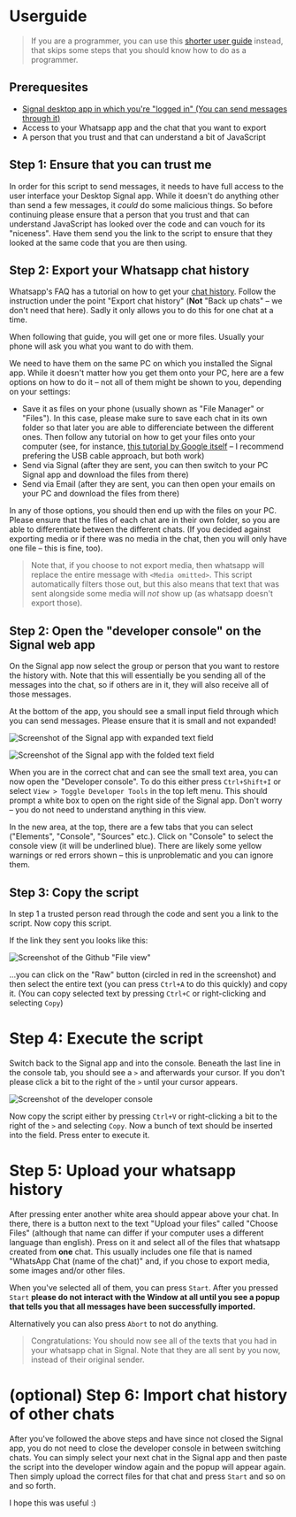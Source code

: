 # Userguide

> If you are a programmer, you can use this [shorter user guide](userguide_pros.md) instead, that skips some steps that you should know how to do as a programmer.

## Prerequesites

- [Signal desktop app in which you're "logged in" (You can send messages through it)](https://www.signal.org/download/)
- Access to your Whatsapp app and the chat that you want to export
- A person that you trust and that can understand a bit of JavaScript

## Step 1: Ensure that you can trust me

In order for this script to send messages, it needs to have full access to the user interface your Desktop Signal app.
While it doesn't do anything other than send a few messages, it _could_ do some malicious things.
So before continuing please ensure that a person that you trust and that can understand JavaScript has looked over the code and can vouch for its "niceness".
Have them send you the link to the script to ensure that they looked at the same code that you are then using.

## Step 2: Export your Whatsapp chat history

Whatsapp's FAQ has a tutorial on how to get your [chat history](https://faq.whatsapp.com/android/chats/how-to-save-your-chat-history/?lang=en).
Follow the instruction under the point "Export chat history" (**Not** "Back up chats" – we don't need that here).
Sadly it only allows you to do this for one chat at a time.

When following that guide, you will get one or more files.
Usually your phone will ask you what you want to do with them.

We need to have them on the same PC on which you installed the Signal app.
While it doesn't matter how you get them onto your PC, here are a few options on how to do it – not all of them might be shown to you, depending on your settings:

- Save it as files on your phone (usually shown as "File Manager" or "Files").
    In this case, please make sure to save each chat in its own folder so that later you are able to differenciate between the different ones.
    Then follow any tutorial on how to get your files onto your computer (see, for instance, [this tutorial by Google itself](https://support.google.com/android/answer/9064445?hl=en) – I recommend prefering the USB cable approach, but both work)
- Send via Signal (after they are sent, you can then switch to your PC Signal app and download the files from there)
- Send via Email (after they are sent, you can then open your emails on your PC and download the files from there)

In any of those options, you should then end up with the files on your PC.
Please ensure that the files of each chat are in their own folder, so you are able to differentiate between the different chats.
(If you decided against exporting media or if there was no media in the chat, then you will only have one file – this is fine, too).

> Note that, if you choose to not export media, then whatsapp will replace the entire message with `<Media omitted>`.
> This script automatically filters those out, but this also means that text that was sent alongside some media will _not_ show up (as whatsapp doesn't export those).

## Step 2: Open the "developer console" on the Signal web app

On the Signal app now select the group or person that you want to restore the history with.
Note that this will essentially be you sending all of the messages into the chat, so if others are in it, they will also receive all of those messages.

At the bottom of the app, you should see a small input field through which you can send messages.
Please ensure that it is small and not expanded!

![Screenshot of the Signal app with expanded text field](Signal_expanded.png)

![Screenshot of the Signal app with the folded text field](Signal_folded.png)

When you are in the correct chat and can see the small text area, you can now open the "Developer console".
To do this either press `Ctrl+Shift+I` or select `View > Toggle Developer Tools` in the top left menu.
This should prompt a white box to open on the right side of the Signal app.
Don't worry – you do not need to understand anything in this view.

In the new area, at the top, there are a few tabs that you can select ("Elements", "Console", "Sources" etc.).
Click on "Console" to select the console view (it will be underlined blue).
There are likely some yellow warnings or red errors shown – this is unproblematic and you can ignore them.

## Step 3: Copy the script

In step 1 a trusted person read through the code and sent you a link to the script.
Now copy this script.

If the link they sent you looks like this:

![Screenshot of the Github "File view"](Github_file_view.png)

…you can click on the "Raw" button (circled in red in the screenshot) and then select the entire text (you can press `Ctrl+A` to do this quickly) and copy it.
(You can copy selected text by pressing `Ctrl+C` or right-clicking and selecting `Copy`)

# Step 4: Execute the script

Switch back to the Signal app and into the console.
Beneath the last line in the console tab, you should see a `>` and afterwards your cursor.
If you don't please click a bit to the right of the `>` until your cursor appears.

![Screenshot of the developer console](Developer_console.png)

Now copy the script either by pressing `Ctrl+V` or right-clicking a bit to the right of the `>` and selecting `Copy`.
Now a bunch of text should be inserted into the field.
Press enter to execute it.

# Step 5: Upload your whatsapp history

After pressing enter another white area should appear above your chat.
In there, there is a button next to the text "Upload your files" called "Choose Files" (although that name can differ if your computer uses a different language than english).
Press on it and select all of the files that whatsapp created from **one** chat.
This usually includes one file that is named "WhatsApp Chat (name of the chat)" and, if you chose to export media, some images and/or other files.

When you've selected all of them, you can press `Start`.
After you pressed `Start` **please do not interact with the Window at all until you see a popup that tells you that all messages have been successfully imported.**

Alternatively you can also press `Abort` to not do anything.

> Congratulations: You should now see all of the texts that you had in your whatsapp chat in Signal. Note that they are all sent by you now, instead of their original sender.

# (optional) Step 6: Import chat history of other chats

After you've followed the above steps and have since not closed the Signal app, you do not need to close the developer console in between switching chats.
You can simply select your next chat in the Signal app and then paste the script into the developer window again and the popup will appear again.
Then simply upload the correct files for that chat and press `Start` and so on and so forth.

I hope this was useful :)
